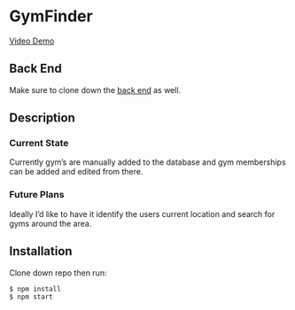 # GymFinder
[Video Demo](https://www.youtube.com/watch?v=t0cUdAfFrwc)

## Back End
Make sure to clone down the [back end](https://github.com/jaz8986/GymFinder---backend) as well. 

## Description
### Current State
Currently gym’s are manually added to the database and gym memberships can be added and edited from there. 
### Future Plans
Ideally I’d like to have it identify the users current location and search for gyms around the area.

## Installation
Clone down repo then run:
```
$ npm install
$ npm start
```

